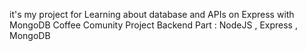 it's my project for Learning about database and APIs on Express with MongoDB
Coffee Comunity Project
Backend Part : NodeJS , Express , MongoDB
